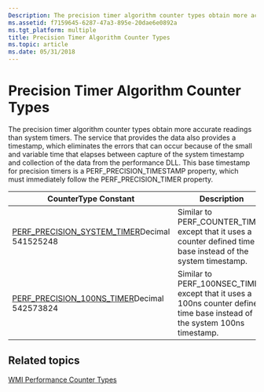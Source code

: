 ```yaml
---
Description: The precision timer algorithm counter types obtain more accurate readings than system timers.
ms.assetid: f7159645-6287-47a3-895e-20dae6e0892a
ms.tgt_platform: multiple
title: Precision Timer Algorithm Counter Types
ms.topic: article
ms.date: 05/31/2018
---
```


# Precision Timer Algorithm Counter Types

The precision timer algorithm counter types obtain more accurate readings than system timers. The service that provides the data also provides a timestamp, which eliminates the errors that can occur because of the small and variable time that elapses between capture of the system timestamp and collection of the data from the performance DLL. This base timestamp for precision timers is a PERF\_PRECISION\_TIMESTAMP property, which must immediately follow the PERF\_PRECISION\_TIMER property.



| CounterType Constant                                                                                         | Description                                                                                                                  |
|--------------------------------------------------------------------------------------------------------------|------------------------------------------------------------------------------------------------------------------------------|
| [PERF\_PRECISION\_SYSTEM\_TIMER](https://go.microsoft.com/fwlink/p/?linkid=44341)Decimal 541525248<br/> | Similar to PERF\_COUNTER\_TIMER except that it uses a counter defined time base instead of the system timestamp.             |
| [PERF\_PRECISION\_100NS\_TIMER](https://go.microsoft.com/fwlink/p/?linkid=44341)Decimal 542573824<br/>  | Similar to PERF\_100NSEC\_TIMER except that it uses a 100ns counter defined time base instead of the system 100ns timestamp. |



 

## Related topics

<dl> <dt>

[WMI Performance Counter Types](wmi-performance-counter-types.md)
</dt> </dl>

 

 




